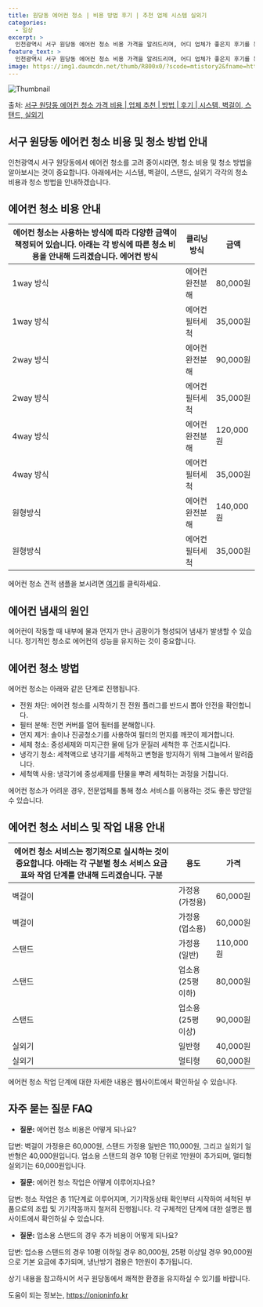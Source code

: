 ```yaml
---
title: 원당동 에어컨 청소 | 비용 방법 후기 | 추천 업체 시스템 실외기
categories:
  - 일상
excerpt: >
  인천광역시 서구 원당동 에어컨 청소 비용 가격을 알려드리며, 어디 업체가 좋은지 후기를 통해 알아보겠습니다. 현재 글에서는 시스템, 벽걸이, 스탠드, 실외기 각각에 대해 청소 비용이 나와 있으니 참고하시면 되겠습니다. 에어컨 분해 청소 방법 보기 👈 클릭셀프 에어컨 청소 방법 보기👈 클릭서구 원당동 에어컨 청소 비용시스템에어컨 방식클리닝방식금액1way 방식에어컨 완전분해80,000원1way 방식에어컨 필터세척35,000원2way 방식에어컨 완전분해90,000원2way 방식에어컨 필터세척35,000원4way 방식에어컨 완전분해120,000원4way 방식에어컨 필터세척35,000원원형방식에어컨 완전분해140,000원원형방식에어컨 필터세척35,000원에어컨 청소 견적 샘플 보기 👈 클릭에어컨 냄새의 원인에어컨..
feature_text: >
  인천광역시 서구 원당동 에어컨 청소 비용 가격을 알려드리며, 어디 업체가 좋은지 후기를 통해 알아보겠습니다. 현재 글에서는 시스템, 벽걸이, 스탠드, 실외기 각각에 대해 청소 비용이 나와 있으니 참고하시면 되겠습니다. 에어컨 분해 청소 방법 보기 👈 클릭셀프 에어컨 청소 방법 보기👈 클릭서구 원당동 에어컨 청소 비용시스템에어컨 방식클리닝방식금액1way 방식에어컨 완전분해80,000원1way 방식에어컨 필터세척35,000원2way 방식에어컨 완전분해90,000원2way 방식에어컨 필터세척35,000원4way 방식에어컨 완전분해120,000원4way 방식에어컨 필터세척35,000원원형방식에어컨 완전분해140,000원원형방식에어컨 필터세척35,000원에어컨 청소 견적 샘플 보기 👈 클릭에어컨 냄새의 원인에어컨..
image: https://img1.daumcdn.net/thumb/R800x0/?scode=mtistory2&fname=https%3A%2F%2Fblog.kakaocdn.net%2Fdn%2Fdp52NA%2FbtsHw6YKg6e%2FQQE7TiKmndfbdXKCVJ5dX1%2Fimg.webp
---
```


![Thumbnail](https://img1.daumcdn.net/thumb/R800x0/?scode=mtistory2&fname=https%3A%2F%2Fblog.kakaocdn.net%2Fdn%2Fdp52NA%2FbtsHw6YKg6e%2FQQE7TiKmndfbdXKCVJ5dX1%2Fimg.webp)

<p>출처: <a href="https://onioninfo.kr/entry/%EC%84%9C%EA%B5%AC-%EC%9B%90%EB%8B%B9%EB%8F%99-%EC%97%90%EC%96%B4%EC%BB%A8-%EC%B2%AD%EC%86%8C-%EA%B0%80%EA%B2%A9-%EB%B9%84%EC%9A%A9-%EC%97%85%EC%B2%B4-%EC%B6%94%EC%B2%9C-%EB%B0%A9%EB%B2%95-%ED%9B%84%EA%B8%B0-%EC%8B%9C%EC%8A%A4%ED%85%9C-%EB%B2%BD%EA%B1%B8%EC%9D%B4-%EC%8A%A4%ED%83%A0%EB%93%9C-%EC%8B%A4%EC%99%B8%EA%B8%B0" rel="dofollow">서구 원당동 에어컨 청소 가격 비용 | 업체 추천 | 방법 | 후기 | 시스템, 벽걸이, 스탠드, 실외기</a> </p>

## 서구 원당동 에어컨 청소 비용 및 청소 방법 안내

인천광역시 서구 원당동에서 에어컨 청소를 고려 중이시라면, 청소 비용 및 청소 방법을 알아보시는 것이 중요합니다. 아래에서는 시스템,
벽걸이, 스탠드, 실외기 각각의 청소 비용과 청소 방법을 안내하겠습니다.

## 에어컨 청소 비용 안내

에어컨 청소는 사용하는 방식에 따라 다양한 금액이 책정되어 있습니다. 아래는 각 방식에 따른 청소 비용을 안내해 드리겠습니다.  **에어컨 방식** | **클리닝 방식** | **금액**  
---|---|---  
1way 방식 | 에어컨 완전분해 | 80,000원  
1way 방식 | 에어컨 필터세척 | 35,000원  
2way 방식 | 에어컨 완전분해 | 90,000원  
2way 방식 | 에어컨 필터세척 | 35,000원  
4way 방식 | 에어컨 완전분해 | 120,000원  
4way 방식 | 에어컨 필터세척 | 35,000원  
원형방식 | 에어컨 완전분해 | 140,000원  
원형방식 | 에어컨 필터세척 | 35,000원  
에어컨 청소 견적 샘플을 보시려면 [여기](https://www.samplelink.com)를 클릭하세요.

## 에어컨 냄새의 원인

에어컨이 작동할 때 내부에 물과 먼지가 만나 곰팡이가 형성되어 냄새가 발생할 수 있습니다. 정기적인 청소로 에어컨의 성능을 유지하는 것이
중요합니다.

## 에어컨 청소 방법

에어컨 청소는 아래와 같은 단계로 진행됩니다.

  * 전원 차단: 에어컨 청소를 시작하기 전 전원 플러그를 반드시 뽑아 안전을 확인합니다.
  * 필터 분해: 전면 커버를 열어 필터를 분해합니다.
  * 먼지 제거: 솔이나 진공청소기를 사용하여 필터의 먼지를 깨끗이 제거합니다.
  * 세제 청소: 중성세제와 미지근한 물에 담가 문질러 세척한 후 건조시킵니다.
  * 냉각기 청소: 세척액으로 냉각기를 세척하고 변형을 방지하기 위해 그늘에서 말려줍니다.
  * 세척액 사용: 냉각기에 중성세제를 탄물을 뿌려 세척하는 과정을 거칩니다.

에어컨 청소가 어려운 경우, 전문업체를 통해 청소 서비스를 이용하는 것도 좋은 방안일 수 있습니다.

## 에어컨 청소 서비스 및 작업 내용 안내

에어컨 청소 서비스는 정기적으로 실시하는 것이 중요합니다. 아래는 각 구분별 청소 서비스 요금표와 작업 단계를 안내해 드리겠습니다.  **구분** | **용도** | **가격**  
---|---|---  
벽걸이 | 가정용(가정용) | 60,000원  
벽걸이 | 가정용(업소용) | 60,000원  
스탠드 | 가정용(일반) | 110,000원  
스탠드 | 업소용(25평 이하) | 80,000원  
스탠드 | 업소용(25평 이상) | 90,000원  
실외기 | 일반형 | 40,000원  
실외기 | 멀티형 | 60,000원  
에어컨 청소 작업 단계에 대한 자세한 내용은 웹사이트에서 확인하실 수 있습니다.

## 자주 묻는 질문 FAQ

  * **질문:** 에어컨 청소 비용은 어떻게 되나요?

답변: 벽걸이 가정용은 60,000원, 스탠드 가정용 일반은 110,000원, 그리고 실외기 일반형은 40,000원입니다. 업소용 스탠드의
경우 10평 단위로 1만원이 추가되며, 멀티형 실외기는 60,000원입니다.

  * **질문:** 에어컨 청소 작업은 어떻게 이루어지나요?

답변: 청소 작업은 총 11단계로 이루어지며, 기기작동상태 확인부터 시작하여 세척된 부품으로의 조립 및 기기작동까지 철저히 진행됩니다. 각
구체적인 단계에 대한 설명은 웹사이트에서 확인하실 수 있습니다.

  * **질문:** 업소용 스탠드의 경우 추가 비용이 어떻게 되나요?

답변: 업소용 스탠드의 경우 10평 이하일 경우 80,000원, 25평 이상일 경우 90,000원으로 기본 요금에 추가되며, 냉난방기 겸용은
1만원이 추가됩니다.

상기 내용을 참고하시어 서구 원당동에서 쾌적한 환경을 유지하실 수 있기를 바랍니다.

 

도움이 되는 정보는, <a href="https://onioninfo.kr" rel="dofollow">https://onioninfo.kr</a>


